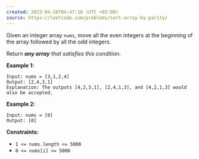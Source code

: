```yaml
---
created: 2023-04-26T04:47:16 (UTC +02:00)
source: https://leetcode.com/problems/sort-array-by-parity/
---
```

Given an integer array `nums`, move all the even integers at the beginning of the array followed by all the odd integers.

Return _**any array** that satisfies this condition_.

**Example 1:**

```
Input: nums = [3,1,2,4]
Output: [2,4,3,1]
Explanation: The outputs [4,2,3,1], [2,4,1,3], and [4,2,1,3] would also be accepted.

```

**Example 2:**

```
Input: nums = [0]
Output: [0]

```

**Constraints:**

-   `1 <= nums.length <= 5000`
-   `0 <= nums[i] <= 5000`
